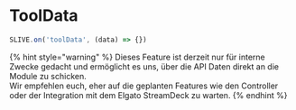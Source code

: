 # ToolData

```javascript
SLIVE.on('toolData', (data) => {})
```

{% hint style="warning" %}
Dieses Feature ist derzeit nur für interne Zwecke gedacht und ermöglicht es uns, über die API Daten direkt an die Module zu schicken.\
Wir empfehlen euch, eher auf die geplanten Features wie den Controller oder der Integration mit dem Elgato StreamDeck zu warten.
{% endhint %}
